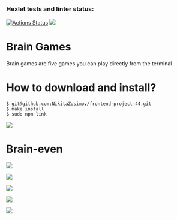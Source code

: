 ### Hexlet tests and linter status:
[![Actions Status](https://github.com/NikitaZosimov/frontend-project-44/workflows/hexlet-check/badge.svg)](https://github.com/NikitaZosimov/frontend-project-44/actions)
<a href="https://codeclimate.com/github/NikitaZosimov/frontend-project-44/maintainability"><img src="https://api.codeclimate.com/v1/badges/22962c9925aa1480b89f/maintainability" /></a>

# **Brain Games**
Brain games are five games you can play directly from the terminal

# **How to download and install?**
```
$ git@github.com:NikitaZosimov/frontend-project-44.git
$ make install
$ sudo npm link
```
<a href="https://asciinema.org/a/b5wrIZRJkO3m9nw7zpiCnelKI" target="_blank"><img src="https://asciinema.org/a/b5wrIZRJkO3m9nw7zpiCnelKI.svg" /></a>

# **Brain-even**   
<a href="https://asciinema.org/a/b5BpLarqV8EFkIdB1B1rFYPxJ" target="_blank"><img src="https://asciinema.org/a/b5BpLarqV8EFkIdB1B1rFYPxJ.svg" /></a>

<a href="https://asciinema.org/a/00aOOmkaeHCTVesgw0K5UQTYv" target="_blank"><img src="https://asciinema.org/a/00aOOmkaeHCTVesgw0K5UQTYv.svg" /></a>

<a href="https://asciinema.org/a/w1rBZIbmyrYCoZ7XyUY0vy2zw" target="_blank"><img src="https://asciinema.org/a/w1rBZIbmyrYCoZ7XyUY0vy2zw.svg" /></a>

<a href="https://asciinema.org/a/5HSaiD8m5qiATdlsyCSUxVgF0" target="_blank"><img src="https://asciinema.org/a/5HSaiD8m5qiATdlsyCSUxVgF0.svg" /></a>

<a href="https://asciinema.org/a/YEA6ogppa85I3xqs63Ma3ghZr" target="_blank"><img src="https://asciinema.org/a/YEA6ogppa85I3xqs63Ma3ghZr.svg" /></a>